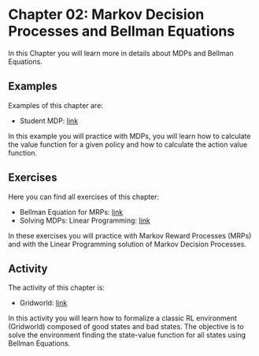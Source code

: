 # Chapter 02: Markov Decision Processes and Bellman Equations

In this Chapter you will learn more in details about MDPs and Bellman Equations. 

## Examples

Examples of this chapter are:

- Student MDP: [link](Examples/Student_MDP.ipynb)

In this example you will practice with MDPs, you will learn how to calculate the value function for a given policy and how to calculate the action value function.

## Exercises

Here you can find all exercises of this chapter:

- Bellman Equation for MRPs: [link](Exercise02_01/Exercise02_01.ipynb)
- Solving MDPs: Linear Programming: [link](Exercise02_02/Exercise02_02.ipynb)

In these exercises you will practice with Markov Reward Processes (MRPs) and with the Linear Programming solution of Markov Decision Processes.

## Activity

The activity of this chapter is:

- Gridworld: [link](Activity02_01/Activity02_01.ipynb)

In this activity you will learn how to formalize a classic RL environment (Gridworld) composed of good states and bad states. The objective is to solve the environment finding the state-value function for all states using Bellman Equations.
